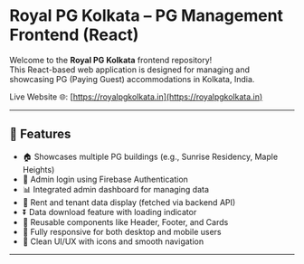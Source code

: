 # Royal PG Kolkata – PG Management Frontend (React)

Welcome to the **Royal PG Kolkata** frontend repository!  
This React-based web application is designed for managing and showcasing PG (Paying Guest) accommodations in Kolkata, India.

Live Website 🌐: [https://royalpgkolkata.in](https://royalpgkolkata.in)

---

## 🚀 Features

- 🏠 Showcases multiple PG buildings (e.g., Sunrise Residency, Maple Heights)
- 👤 Admin login using Firebase Authentication
- 📊 Integrated admin dashboard for managing data
- 🧾 Rent and tenant data display (fetched via backend API)
- ⏬ Data download feature with loading indicator
- 🧩 Reusable components like Header, Footer, and Cards
- 📱 Fully responsive for both desktop and mobile users
- 🎨 Clean UI/UX with icons and smooth navigation

---
